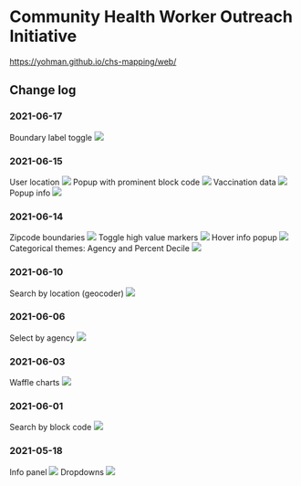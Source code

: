 # Community Health Worker Outreach Initiative

https://yohman.github.io/chs-mapping/web/

## Change log

### 2021-06-17
Boundary label toggle
<img src="logs/2021-06-17 boundary toggle.png">

### 2021-06-15
User location
<img src="logs/2021-06-15 user location.png">
Popup with prominent block code
<img src="logs/2021-06-15 popup cleanup.png">
Vaccination data
<img src="logs/2021-06-15 vaccination data.png">
Popup info
<img src="logs/2021-06-15 popup w community info.png">

### 2021-06-14
Zipcode boundaries
<img src="logs/2021-06-14 zipcodes.png">
Toggle high value markers
<img src="logs/2021-06-14 toggle.png">
Hover info popup
<img src="logs/2021-06-14 GEOID label on hover.png">
Categorical themes: Agency and Percent Decile
<img src="logs/2021-06-14 categorical themes.png">

### 2021-06-10
Search by location (geocoder)
<img src="logs/2021-06-10 geocoder.png">

### 2021-06-06
Select by agency
<img src="logs/2021-06-06 select by org.png">

### 2021-06-03
Waffle charts
<img src="logs/2021-06-03 waffle charts.png">

### 2021-06-01
Search by block code
<img src="logs/2021-06-01 block code search.png">

### 2021-05-18
Info panel
<img src="logs/2021-05-18 infopanel.png">
Dropdowns
<img src="logs/2021-05-15 dropdowns.png">